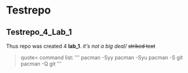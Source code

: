 # Testrepo
## Testrepo_4_Lab_1
Thus repo was created 4 **lab_1**. 
*it's not a big deal/*
~~striked text~~
>quote<
command list:
'''
pacman -Syy
pacman -Syu
pacman -S git
pacman -Q git
'''
